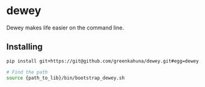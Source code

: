 dewey
=====
Dewey makes life easier on the command line.


## Installing

```bash
pip install git+https://git@github.com/greenkahuna/dewey.git#egg=dewey

# Find the path
source {path_to_lib}/bin/bootstrap_dewey.sh
```

